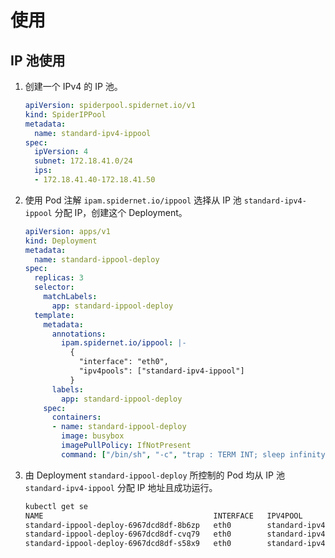 # 使用

## IP 池使用

1. 创建一个 IPv4 的 IP 池。

   ```yaml
   apiVersion: spiderpool.spidernet.io/v1
   kind: SpiderIPPool
   metadata:
     name: standard-ipv4-ippool
   spec:
     ipVersion: 4
     subnet: 172.18.41.0/24
     ips:
     - 172.18.41.40-172.18.41.50
   ```

2. 使用 Pod 注解 `ipam.spidernet.io/ippool` 选择从 IP 池 `standard-ipv4-ippool` 分配 IP，创建这个 Deployment。

   ```yaml
   apiVersion: apps/v1
   kind: Deployment
   metadata:
     name: standard-ippool-deploy
   spec:
     replicas: 3
     selector:
       matchLabels:
         app: standard-ippool-deploy
     template:
       metadata:
         annotations:
           ipam.spidernet.io/ippool: |-
             {
               "interface": "eth0",
               "ipv4pools": ["standard-ipv4-ippool"]
             }
         labels:
           app: standard-ippool-deploy
       spec:
         containers:
         - name: standard-ippool-deploy
           image: busybox
           imagePullPolicy: IfNotPresent
           command: ["/bin/sh", "-c", "trap : TERM INT; sleep infinity & wait"]
   ```

3. 由 Deployment `standard-ippool-deploy` 所控制的 Pod 均从 IP 池 `standard-ipv4-ippool` 分配 IP 地址且成功运行。

   ```bash
   kubectl get se
   NAME                                      INTERFACE   IPV4POOL               IPV4              IPV6POOL   IPV6   NODE            CREATETION TIME
   standard-ippool-deploy-6967dcd8df-8b6zp   eth0        standard-ipv4-ippool   172.18.41.47/24                     spider-worker   7s
   standard-ippool-deploy-6967dcd8df-cvq79   eth0        standard-ipv4-ippool   172.18.41.50/24                     spider-worker   7s
   standard-ippool-deploy-6967dcd8df-s58x9   eth0        standard-ipv4-ippool   172.18.41.41/24                     spider-worker   7s
   ```
